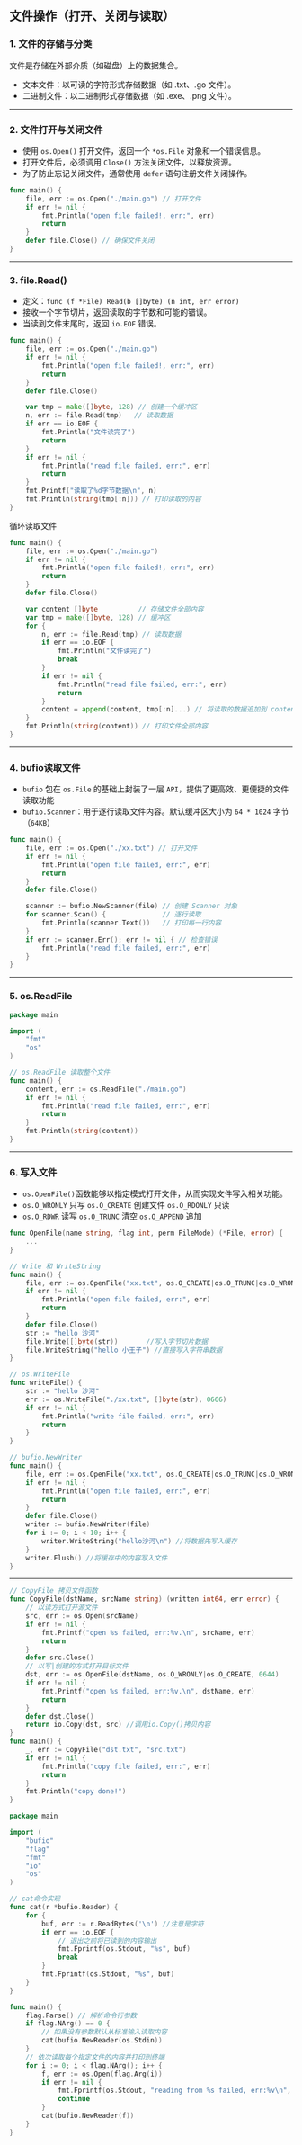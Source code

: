 ## 文件操作（打开、关闭与读取）

### 1. 文件的存储与分类
文件是存储在外部介质（如磁盘）上的数据集合。
- 文本文件：以可读的字符形式存储数据（如 .txt、.go 文件）。
- 二进制文件：以二进制形式存储数据（如 .exe、.png 文件）。
---
### 2. 文件打开与关闭文件
- 使用 `os.Open()` 打开文件，返回一个 `*os.File` 对象和一个错误信息。
- 打开文件后，必须调用 `Close()` 方法关闭文件，以释放资源。
- 为了防止忘记关闭文件，通常使用 `defer` 语句注册文件关闭操作。
```go
func main() {
    file, err := os.Open("./main.go") // 打开文件
    if err != nil {
        fmt.Println("open file failed!, err:", err)
        return
    }
    defer file.Close() // 确保文件关闭
}
```
---
### 3. file.Read()
- 定义：`func (f *File) Read(b []byte) (n int, err error)`
- 接收一个字节切片，返回读取的字节数和可能的错误。
- 当读到文件末尾时，返回 `io.EOF` 错误。
```go
func main() {
    file, err := os.Open("./main.go")
    if err != nil {
        fmt.Println("open file failed!, err:", err)
        return
    }
    defer file.Close()

    var tmp = make([]byte, 128) // 创建一个缓冲区
    n, err := file.Read(tmp)   // 读取数据
    if err == io.EOF {
        fmt.Println("文件读完了")
        return
    }
    if err != nil {
        fmt.Println("read file failed, err:", err)
        return
    }
    fmt.Printf("读取了%d字节数据\n", n)
    fmt.Println(string(tmp[:n])) // 打印读取的内容
}
```
循环读取文件
```go
func main() {
    file, err := os.Open("./main.go")
    if err != nil {
        fmt.Println("open file failed!, err:", err)
        return
    }
    defer file.Close()

    var content []byte          // 存储文件全部内容
    var tmp = make([]byte, 128) // 缓冲区
    for {
        n, err := file.Read(tmp) // 读取数据
        if err == io.EOF {
            fmt.Println("文件读完了")
            break
        }
        if err != nil {
            fmt.Println("read file failed, err:", err)
            return
        }
        content = append(content, tmp[:n]...) // 将读取的数据追加到 content
    }
    fmt.Println(string(content)) // 打印文件全部内容
}
```
---

### 4. bufio读取文件
- `bufio` 包在 `os.File` 的基础上封装了一层 `API`，提供了更高效、更便捷的文件读取功能
- `bufio.Scanner`：用于逐行读取文件内容。默认缓冲区大小为 `64 * 1024` 字节（`64KB`）
```go
func main() {
    file, err := os.Open("./xx.txt") // 打开文件
    if err != nil {
        fmt.Println("open file failed, err:", err)
        return
    }
    defer file.Close()

    scanner := bufio.NewScanner(file) // 创建 Scanner 对象
    for scanner.Scan() {              // 逐行读取
        fmt.Println(scanner.Text())   // 打印每一行内容
    }
    if err := scanner.Err(); err != nil { // 检查错误
        fmt.Println("read file failed, err:", err)
    }
}
```
---

### 5. os.ReadFile
```go
package main

import (
	"fmt"
	"os"
)

// os.ReadFile 读取整个文件
func main() {
	content, err := os.ReadFile("./main.go")
	if err != nil {
		fmt.Println("read file failed, err:", err)
		return
	}
	fmt.Println(string(content))
}
```
---

### 6. 写入文件
- `os.OpenFile()`函数能够以指定模式打开文件，从而实现文件写入相关功能。
- `os.O_WRONLY`	只写   `os.O_CREATE`  创建文件     `os.O_RDONLY`	只读
- `os.O_RDWR`	读写   `os.O_TRUNC`	  清空        `os.O_APPEND`	追加
```go
func OpenFile(name string, flag int, perm FileMode) (*File, error) {
	...
}

// Write 和 WriteString
func main() {
	file, err := os.OpenFile("xx.txt", os.O_CREATE|os.O_TRUNC|os.O_WRONLY, 0666)
	if err != nil {
		fmt.Println("open file failed, err:", err)
		return
	}
	defer file.Close()
	str := "hello 沙河"
	file.Write([]byte(str))       //写入字节切片数据
	file.WriteString("hello 小王子") //直接写入字符串数据
}

// os.WriteFile
func writeFile() {
	str := "hello 沙河"
	err := os.WriteFile("./xx.txt", []byte(str), 0666)
	if err != nil {
		fmt.Println("write file failed, err:", err)
		return
	}
}

// bufio.NewWriter
func main() {
	file, err := os.OpenFile("xx.txt", os.O_CREATE|os.O_TRUNC|os.O_WRONLY, 0666)
	if err != nil {
		fmt.Println("open file failed, err:", err)
		return
	}
	defer file.Close()
	writer := bufio.NewWriter(file)
	for i := 0; i < 10; i++ {
		writer.WriteString("hello沙河\n") //将数据先写入缓存
	}
	writer.Flush() //将缓存中的内容写入文件
}
```

---

```go
// CopyFile 拷贝文件函数
func CopyFile(dstName, srcName string) (written int64, err error) {
	// 以读方式打开源文件
	src, err := os.Open(srcName)
	if err != nil {
		fmt.Printf("open %s failed, err:%v.\n", srcName, err)
		return
	}
	defer src.Close()
	// 以写|创建的方式打开目标文件
	dst, err := os.OpenFile(dstName, os.O_WRONLY|os.O_CREATE, 0644)
	if err != nil {
		fmt.Printf("open %s failed, err:%v.\n", dstName, err)
		return
	}
	defer dst.Close()
	return io.Copy(dst, src) //调用io.Copy()拷贝内容
}
func main() {
	_, err := CopyFile("dst.txt", "src.txt")
	if err != nil {
		fmt.Println("copy file failed, err:", err)
		return
	}
	fmt.Println("copy done!")
}
```

```go
package main

import (
	"bufio"
	"flag"
	"fmt"
	"io"
	"os"
)

// cat命令实现
func cat(r *bufio.Reader) {
	for {
		buf, err := r.ReadBytes('\n') //注意是字符
		if err == io.EOF {
			// 退出之前将已读到的内容输出
			fmt.Fprintf(os.Stdout, "%s", buf)
			break
		}
		fmt.Fprintf(os.Stdout, "%s", buf)
	}
}

func main() {
	flag.Parse() // 解析命令行参数
	if flag.NArg() == 0 {
		// 如果没有参数默认从标准输入读取内容
		cat(bufio.NewReader(os.Stdin))
	}
	// 依次读取每个指定文件的内容并打印到终端
	for i := 0; i < flag.NArg(); i++ {
		f, err := os.Open(flag.Arg(i))
		if err != nil {
			fmt.Fprintf(os.Stdout, "reading from %s failed, err:%v\n", flag.Arg(i), err)
			continue
		}
		cat(bufio.NewReader(f))
	}
}
```
